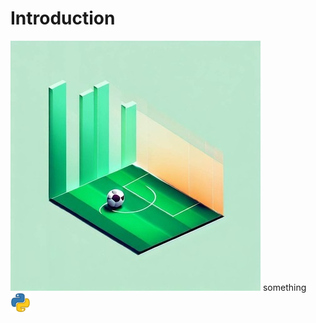 # Introduction
<img src="https://raw.githubusercontent.com/AdelNoroozi/Football_Transfers/main/resources/banner.jpg" width="400" >
something <img src="https://raw.githubusercontent.com/AdelNoroozi/Football_Transfers/main/resources/python-icon.png" width="32" >
